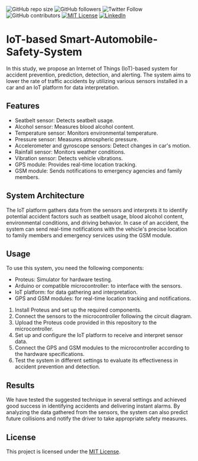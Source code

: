 ![GitHub repo size](https://img.shields.io/github/repo-size/Shreya241/Movie-Suggestion-App)
![GitHub followers](https://img.shields.io/github/followers/Shreya241?style=social)
![Twitter Follow](https://img.shields.io/twitter/follow/s_h_r_e_y_a_agr?style=social)
![GitHub contributors](https://img.shields.io/github/contributors/Shreya241/Movie-Suggestion-App)
[![MIT License][license-shield]][license-url]
[![LinkedIn][linkedin-shield]][linkedin-url]

# IoT-based Smart-Automobile-Safety-System

In this study, we propose an Internet of Things (IoT)-based system for accident prevention, prediction, detection, and alerting. The system aims to lower the rate of traffic accidents by utilizing various sensors installed in a car and an IoT platform for data interpretation.

## Features

- Seatbelt sensor: Detects seatbelt usage.
- Alcohol sensor: Measures blood alcohol content.
- Temperature sensor: Monitors environmental temperature.
- Pressure sensor: Measures atmospheric pressure.
- Accelerometer and gyroscope sensors: Detect changes in car's motion.
- Rainfall sensor: Monitors weather conditions.
- Vibration sensor: Detects vehicle vibrations.
- GPS module: Provides real-time location tracking.
- GSM module: Sends notifications to emergency agencies and family members.

## System Architecture

The IoT platform gathers data from the sensors and interprets it to identify potential accident factors such as seatbelt usage, blood alcohol content, environmental conditions, and driving behavior. In case of an accident, the system can send real-time notifications with the vehicle's precise location to family members and emergency services using the GSM module.

## Usage

To use this system, you need the following components:

- Proteus: Simulator for hardware testing.
- Arduino or compatible microcontroller: to interface with the sensors.
- IoT platform: for data gathering and interpretation.
- GPS and GSM modules: for real-time location tracking and notifications.

1. Install Proteus and set up the required components.
2. Connect the sensors to the microcontroller following the circuit diagram.
3. Upload the Proteus code provided in this repository to the microcontroller.
4. Set up and configure the IoT platform to receive and interpret sensor data.
5. Connect the GPS and GSM modules to the microcontroller according to the hardware specifications.
6. Test the system in different settings to evaluate its effectiveness in accident prevention and detection.

## Results

We have tested the suggested technique in several settings and achieved good success in identifying accidents and delivering instant alarms. By analyzing the data gathered from the sensors, the system can also predict future collisions and notify the driver to take appropriate safety measures.

## License

This project is licensed under the [MIT License](LICENSE).

<!-- MARKDOWN LINKS & IMAGES -->
[license-shield]: https://img.shields.io/github/license/othneildrew/Best-README-Template.svg?style=for-the-badge
[license-url]: https://github.com/Shreya241/Movie-Suggestion-App/blob/main/LICENSE.txt
[linkedin-shield]: https://img.shields.io/badge/-LinkedIn-black.svg?style=for-the-badge&logo=linkedin&colorB=555
[linkedin-url]: https://www.linkedin.com/in/shreya--agrawal/
